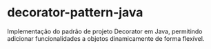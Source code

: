 # decorator-pattern-java
Implementação do padrão de projeto Decorator em Java, permitindo adicionar funcionalidades a objetos dinamicamente de forma flexível.
